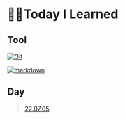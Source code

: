 # 🧑‍💻Today I Learned

## Tool

[![Git](https://git-scm.com/images/logo@2x.png)](markdown_and_git)

[![markdown](https://upload.wikimedia.org/wikipedia/commons/thumb/4/48/Markdown-mark.svg/450px-Markdown-mark.svg.png)](markdown_and_git)

## Day

> [22.07.05](markdown_and_git.md)
>
> 